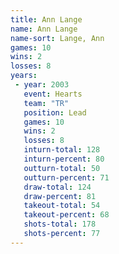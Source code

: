 ```yaml
---
title: Ann Lange
name: Ann Lange
name-sort: Lange, Ann
games: 10
wins: 2
losses: 8
years:
 - year: 2003
   event: Hearts
   team: "TR"
   position: Lead
   games: 10
   wins: 2
   losses: 8
   inturn-total: 128
   inturn-percent: 80
   outturn-total: 50
   outturn-percent: 71
   draw-total: 124
   draw-percent: 81
   takeout-total: 54
   takeout-percent: 68
   shots-total: 178
   shots-percent: 77
---
```

